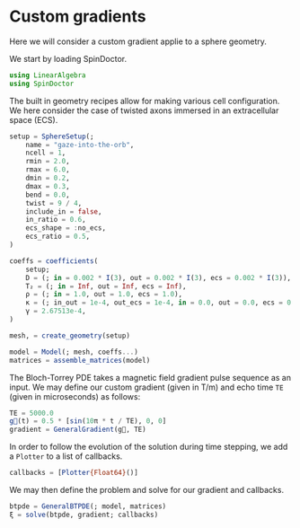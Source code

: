 # Custom gradients

Here we will consider a custom gradient applie to a sphere geometry.

We start by loading SpinDoctor.

```julia
using LinearAlgebra
using SpinDoctor
```

The built in geometry recipes allow for making various cell configuration. We here consider
the case of twisted axons immersed in an extracellular space (ECS).

```julia
setup = SphereSetup(;
    name = "gaze-into-the-orb",
    ncell = 1,
    rmin = 2.0,
    rmax = 6.0,
    dmin = 0.2,
    dmax = 0.3,
    bend = 0.0,
    twist = 9 / 4,
    include_in = false,
    in_ratio = 0.6,
    ecs_shape = :no_ecs,
    ecs_ratio = 0.5,
)
```

```julia
coeffs = coefficients(
    setup;
    D = (; in = 0.002 * I(3), out = 0.002 * I(3), ecs = 0.002 * I(3)),
    T₂ = (; in = Inf, out = Inf, ecs = Inf),
    ρ = (; in = 1.0, out = 1.0, ecs = 1.0),
    κ = (; in_out = 1e-4, out_ecs = 1e-4, in = 0.0, out = 0.0, ecs = 0.0),
    γ = 2.67513e-4,
)
```

```julia
mesh, = create_geometry(setup)
```

```julia
model = Model(; mesh, coeffs...)
matrices = assemble_matrices(model)
```

The Bloch-Torrey PDE takes a magnetic field gradient pulse sequence as an input. We may
define our custom gradient (given in T/m) and echo time `TE` (given in microseconds) as
follows:

```julia
TE = 5000.0
g⃗(t) = 0.5 * [sin(10π * t / TE), 0, 0]
gradient = GeneralGradient(g⃗, TE)
```

In order to follow the evolution of the solution during time stepping, we add a `Plotter` to
a list of callbacks.

```julia
callbacks = [Plotter{Float64}()]
```

We may then define the problem and solve for our gradient and callbacks.

```julia
btpde = GeneralBTPDE(; model, matrices)
ξ = solve(btpde, gradient; callbacks)
```
